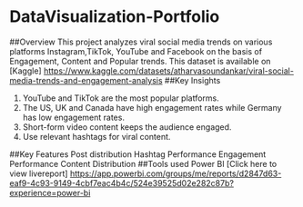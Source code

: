 # DataVisualization-Portfolio
##Overview
This project analyzes viral social media trends on various platforms Instagram,TikTok, YouTube and Facebook on the basis of Engagement, Content and Popular trends.
This dataset is available on [Kaggle] https://www.kaggle.com/datasets/atharvasoundankar/viral-social-media-trends-and-engagement-analysis
##Key Insights
1.	YouTube and TikTok are the most popular platforms.
2.	The US, UK and Canada have high engagement rates while Germany has low engagement rates.
3.	Short-form video content keeps the audience engaged.
4.	Use relevant hashtags for viral content.

##Key Features
Post distribution
Hashtag Performance
Engagement Performance
Content Distribution
##Tools used
Power BI
[Click here to view livereport] https://app.powerbi.com/groups/me/reports/d2847d63-eaf9-4c93-9149-4cbf7eac4b4c/524e39525d02e282c87b?experience=power-bi

